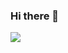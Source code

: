 ### Hi there 👋
<img align="center" src="https://github-readme-stats.vercel.app/api/<CARD_TYPE>/?username=binhnguyenapr91&theme=radical" />
<!--
**binhnguyenapr91/binhnguyenapr91** is a ✨ _special_ ✨ repository because its `README.md` (this file) appears on your GitHub profile.

Here are some ideas to get you started:

- 🔭 I’m currently working on ...
- 🌱 I’m currently learning ...
- 👯 I’m looking to collaborate on ...
- 🤔 I’m looking for help with ...
- 💬 Ask me about ...
- 📫 How to reach me: ...
- 😄 Pronouns: ...
- ⚡ Fun fact: ...
-->
